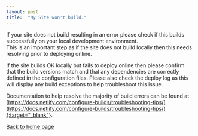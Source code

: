 ```yaml
---
layout: post
title:  "My Site won't build."
---
```


If your site does not build resulting in an error please check if this builds successfully on your local development environment.    
This is an important step as if the site does not build locally then this needs resolving prior to deploying online.  

If the site builds OK locally but fails to deploy online then please confirm that the build versions match and that any dependencies are correctly defined in the configuration files.
Please also check the deploy log as this will display any build exceptions to help troubleshoot this issue.  

Documentation to help resolve the majority of build errors can be found at [https://docs.netlify.com/configure-builds/troubleshooting-tips/](https://docs.netlify.com/configure-builds/troubleshooting-tips/){:target="_blank"}.  

[Back to home page](https://practical-galileo-423fde.netlify.com/)


